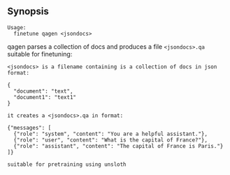 ## Synopsis

```text
Usage:
  finetune qagen <jsondocs>
```

qagen parses a collection of docs and produces a file `<jsondocs>.qa`  suitable for finetuning:

```text
<jsondocs> is a filename containing is a collection of docs in json format:

{
  "document": "text",
  "document1": "text1"
}

it creates a <jsondocs>.qa in format:

{"messages": [
  {"role": "system", "content": "You are a helpful assistant."},
  {"role": "user", "content": "What is the capital of France?"},
  {"role": "assistant", "content": "The capital of France is Paris."}
]}

suitable for pretraining using unsloth
```



